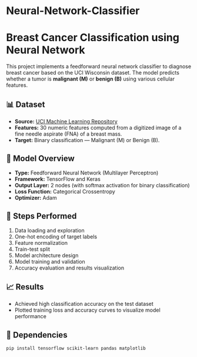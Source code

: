 # Neural-Network-Classifier
# Breast Cancer Classification using Neural Network

This project implements a feedforward neural network classifier to diagnose breast cancer based on the UCI Wisconsin dataset. The model predicts whether a tumor is **malignant (M)** or **benign (B)** using various cellular features.

## 📊 Dataset

- **Source:** [UCI Machine Learning Repository](https://archive.ics.uci.edu/ml/datasets/Breast+Cancer+Wisconsin+%28Diagnostic%29)
- **Features:** 30 numeric features computed from a digitized image of a fine needle aspirate (FNA) of a breast mass.
- **Target:** Binary classification — Malignant (M) or Benign (B).

## 🧠 Model Overview

- **Type:** Feedforward Neural Network (Multilayer Perceptron)
- **Framework:** TensorFlow and Keras
- **Output Layer:** 2 nodes (with softmax activation for binary classification)
- **Loss Function:** Categorical Crossentropy
- **Optimizer:** Adam

## 🔧 Steps Performed

1. Data loading and exploration
2. One-hot encoding of target labels
3. Feature normalization
4. Train-test split
5. Model architecture design
6. Model training and validation
7. Accuracy evaluation and results visualization

## 📈 Results

- Achieved high classification accuracy on the test dataset
- Plotted training loss and accuracy curves to visualize model performance

## 📂 Dependencies

```bash
pip install tensorflow scikit-learn pandas matplotlib

